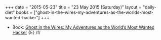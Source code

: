 +++
date = "2015-05-23"
title = "23 May 2015 (Saturday)"
layout = "daily-diet"
books = ["ghost-in-the-wires-my-adventures-as-the-worlds-most-wanted-hacker"]
+++

<ul>
<li class="entry Book">Book: <a href="/books/ghost-in-the-wires-my-adventures-as-the-worlds-most-wanted-hacker">Ghost in the Wires: My Adventures as the World’s Most Wanted Hacker</a> {E} /f/</li>
</ul>